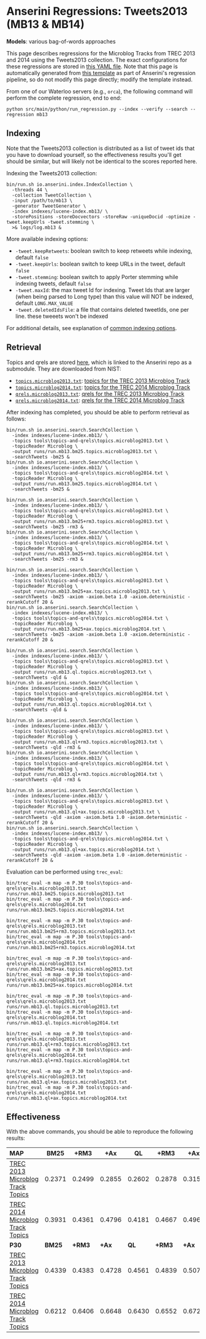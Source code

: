 # Anserini Regressions: Tweets2013 (MB13 &amp; MB14)

**Models**: various bag-of-words approaches

This page describes regressions for the Microblog Tracks from TREC 2013 and 2014 using the Tweets2013 collection.
The exact configurations for these regressions are stored in [this YAML file](../../src/main/resources/regression/mb13.yaml).
Note that this page is automatically generated from [this template](../../src/main/resources/docgen/templates/mb13.template) as part of Anserini's regression pipeline, so do not modify this page directly; modify the template instead.

From one of our Waterloo servers (e.g., `orca`), the following command will perform the complete regression, end to end:

```
python src/main/python/run_regression.py --index --verify --search --regression mb13
```

## Indexing

Note that the Tweets2013 collection is distributed as a list of tweet ids that you have to download yourself, so the
effectiveness results you'll get should be similar, but will likely not be identical to the scores reported here.

Indexing the Tweets2013 collection:

```
bin/run.sh io.anserini.index.IndexCollection \
  -threads 44 \
  -collection TweetCollection \
  -input /path/to/mb13 \
  -generator TweetGenerator \
  -index indexes/lucene-index.mb13/ \
  -storePositions -storeDocvectors -storeRaw -uniqueDocid -optimize -tweet.keepUrls -tweet.stemming \
  >& logs/log.mb13 &
```

More available indexing options:
* `-tweet.keepRetweets`: boolean switch to keep retweets while indexing, default `false`
* `-tweet.keepUrls`: boolean switch to keep URLs in the tweet, default `false`
* `-tweet.stemming`: boolean switch to apply Porter stemming while indexing tweets, default `false`
* `-tweet.maxId`: the max tweet Id for indexing. Tweet Ids that are larger (when being parsed to Long type) than this value will NOT be indexed, default `LONG.MAX_VALUE`
* `-tweet.deletedIdsFile`: a file that contains deleted tweetIds, one per line. these tweeets won't be indexed

For additional details, see explanation of [common indexing options](../../docs/common-indexing-options.md).

## Retrieval

Topics and qrels are stored [here](https://github.com/castorini/anserini-tools/tree/master/topics-and-qrels), which is linked to the Anserini repo as a submodule.
They are downloaded from NIST:

+ [`topics.microblog2013.txt`](https://github.com/castorini/anserini-tools/tree/master/topics-and-qrels/topics.microblog2013.txt): [topics for the TREC 2013 Microblog Track](https://trec.nist.gov/data/microblog/2013/topics.MB111-170.txt)
+ [`topics.microblog2014.txt`](https://github.com/castorini/anserini-tools/tree/master/topics-and-qrels/topics.microblog2014.txt): [topics for the TREC 2014 Microblog Track](https://trec.nist.gov/data/microblog/2014/topics.MB171-225.txt)
+ [`qrels.microblog2013.txt`](https://github.com/castorini/anserini-tools/tree/master/topics-and-qrels/qrels.microblog2013.txt): [qrels for the TREC 2013 Microblog Track](https://trec.nist.gov/data/microblog/2013/qrels.txt)
+ [`qrels.microblog2014.txt`](https://github.com/castorini/anserini-tools/tree/master/topics-and-qrels/qrels.microblog2014.txt): [qrels for the TREC 2014 Microblog Track](https://trec.nist.gov/data/microblog/2014/qrels2014.txt)

After indexing has completed, you should be able to perform retrieval as follows:

```
bin/run.sh io.anserini.search.SearchCollection \
  -index indexes/lucene-index.mb13/ \
  -topics tools\topics-and-qrels\topics.microblog2013.txt \
  -topicReader Microblog \
  -output runs/run.mb13.bm25.topics.microblog2013.txt \
  -searchTweets -bm25 &
bin/run.sh io.anserini.search.SearchCollection \
  -index indexes/lucene-index.mb13/ \
  -topics tools\topics-and-qrels\topics.microblog2014.txt \
  -topicReader Microblog \
  -output runs/run.mb13.bm25.topics.microblog2014.txt \
  -searchTweets -bm25 &

bin/run.sh io.anserini.search.SearchCollection \
  -index indexes/lucene-index.mb13/ \
  -topics tools\topics-and-qrels\topics.microblog2013.txt \
  -topicReader Microblog \
  -output runs/run.mb13.bm25+rm3.topics.microblog2013.txt \
  -searchTweets -bm25 -rm3 &
bin/run.sh io.anserini.search.SearchCollection \
  -index indexes/lucene-index.mb13/ \
  -topics tools\topics-and-qrels\topics.microblog2014.txt \
  -topicReader Microblog \
  -output runs/run.mb13.bm25+rm3.topics.microblog2014.txt \
  -searchTweets -bm25 -rm3 &

bin/run.sh io.anserini.search.SearchCollection \
  -index indexes/lucene-index.mb13/ \
  -topics tools\topics-and-qrels\topics.microblog2013.txt \
  -topicReader Microblog \
  -output runs/run.mb13.bm25+ax.topics.microblog2013.txt \
  -searchTweets -bm25 -axiom -axiom.beta 1.0 -axiom.deterministic -rerankCutoff 20 &
bin/run.sh io.anserini.search.SearchCollection \
  -index indexes/lucene-index.mb13/ \
  -topics tools\topics-and-qrels\topics.microblog2014.txt \
  -topicReader Microblog \
  -output runs/run.mb13.bm25+ax.topics.microblog2014.txt \
  -searchTweets -bm25 -axiom -axiom.beta 1.0 -axiom.deterministic -rerankCutoff 20 &

bin/run.sh io.anserini.search.SearchCollection \
  -index indexes/lucene-index.mb13/ \
  -topics tools\topics-and-qrels\topics.microblog2013.txt \
  -topicReader Microblog \
  -output runs/run.mb13.ql.topics.microblog2013.txt \
  -searchTweets -qld &
bin/run.sh io.anserini.search.SearchCollection \
  -index indexes/lucene-index.mb13/ \
  -topics tools\topics-and-qrels\topics.microblog2014.txt \
  -topicReader Microblog \
  -output runs/run.mb13.ql.topics.microblog2014.txt \
  -searchTweets -qld &

bin/run.sh io.anserini.search.SearchCollection \
  -index indexes/lucene-index.mb13/ \
  -topics tools\topics-and-qrels\topics.microblog2013.txt \
  -topicReader Microblog \
  -output runs/run.mb13.ql+rm3.topics.microblog2013.txt \
  -searchTweets -qld -rm3 &
bin/run.sh io.anserini.search.SearchCollection \
  -index indexes/lucene-index.mb13/ \
  -topics tools\topics-and-qrels\topics.microblog2014.txt \
  -topicReader Microblog \
  -output runs/run.mb13.ql+rm3.topics.microblog2014.txt \
  -searchTweets -qld -rm3 &

bin/run.sh io.anserini.search.SearchCollection \
  -index indexes/lucene-index.mb13/ \
  -topics tools\topics-and-qrels\topics.microblog2013.txt \
  -topicReader Microblog \
  -output runs/run.mb13.ql+ax.topics.microblog2013.txt \
  -searchTweets -qld -axiom -axiom.beta 1.0 -axiom.deterministic -rerankCutoff 20 &
bin/run.sh io.anserini.search.SearchCollection \
  -index indexes/lucene-index.mb13/ \
  -topics tools\topics-and-qrels\topics.microblog2014.txt \
  -topicReader Microblog \
  -output runs/run.mb13.ql+ax.topics.microblog2014.txt \
  -searchTweets -qld -axiom -axiom.beta 1.0 -axiom.deterministic -rerankCutoff 20 &
```

Evaluation can be performed using `trec_eval`:

```
bin/trec_eval -m map -m P.30 tools\topics-and-qrels\qrels.microblog2013.txt runs/run.mb13.bm25.topics.microblog2013.txt
bin/trec_eval -m map -m P.30 tools\topics-and-qrels\qrels.microblog2014.txt runs/run.mb13.bm25.topics.microblog2014.txt

bin/trec_eval -m map -m P.30 tools\topics-and-qrels\qrels.microblog2013.txt runs/run.mb13.bm25+rm3.topics.microblog2013.txt
bin/trec_eval -m map -m P.30 tools\topics-and-qrels\qrels.microblog2014.txt runs/run.mb13.bm25+rm3.topics.microblog2014.txt

bin/trec_eval -m map -m P.30 tools\topics-and-qrels\qrels.microblog2013.txt runs/run.mb13.bm25+ax.topics.microblog2013.txt
bin/trec_eval -m map -m P.30 tools\topics-and-qrels\qrels.microblog2014.txt runs/run.mb13.bm25+ax.topics.microblog2014.txt

bin/trec_eval -m map -m P.30 tools\topics-and-qrels\qrels.microblog2013.txt runs/run.mb13.ql.topics.microblog2013.txt
bin/trec_eval -m map -m P.30 tools\topics-and-qrels\qrels.microblog2014.txt runs/run.mb13.ql.topics.microblog2014.txt

bin/trec_eval -m map -m P.30 tools\topics-and-qrels\qrels.microblog2013.txt runs/run.mb13.ql+rm3.topics.microblog2013.txt
bin/trec_eval -m map -m P.30 tools\topics-and-qrels\qrels.microblog2014.txt runs/run.mb13.ql+rm3.topics.microblog2014.txt

bin/trec_eval -m map -m P.30 tools\topics-and-qrels\qrels.microblog2013.txt runs/run.mb13.ql+ax.topics.microblog2013.txt
bin/trec_eval -m map -m P.30 tools\topics-and-qrels\qrels.microblog2014.txt runs/run.mb13.ql+ax.topics.microblog2014.txt
```

## Effectiveness

With the above commands, you should be able to reproduce the following results:

| **MAP**                                                                                                      | **BM25**  | **+RM3**  | **+Ax**   | **QL**    | **+RM3**  | **+Ax**   |
|:-------------------------------------------------------------------------------------------------------------|-----------|-----------|-----------|-----------|-----------|-----------|
| [TREC 2013 Microblog Track Topics](https://github.com/castorini/anserini-tools/tree/master/topics-and-qrels/topics.microblog2013.txt)| 0.2371    | 0.2499    | 0.2855    | 0.2602    | 0.2878    | 0.3152    |
| [TREC 2014 Microblog Track Topics](https://github.com/castorini/anserini-tools/tree/master/topics-and-qrels/topics.microblog2014.txt)| 0.3931    | 0.4361    | 0.4796    | 0.4181    | 0.4667    | 0.4965    |
| **P30**                                                                                                      | **BM25**  | **+RM3**  | **+Ax**   | **QL**    | **+RM3**  | **+Ax**   |
| [TREC 2013 Microblog Track Topics](https://github.com/castorini/anserini-tools/tree/master/topics-and-qrels/topics.microblog2013.txt)| 0.4339    | 0.4383    | 0.4728    | 0.4561    | 0.4839    | 0.5078    |
| [TREC 2014 Microblog Track Topics](https://github.com/castorini/anserini-tools/tree/master/topics-and-qrels/topics.microblog2014.txt)| 0.6212    | 0.6406    | 0.6648    | 0.6430    | 0.6552    | 0.6727    |
